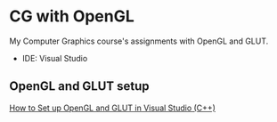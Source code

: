 # CG with OpenGL
My Computer Graphics course's assignments with OpenGL and GLUT.

- IDE: Visual Studio

## OpenGL and GLUT setup
[How to Set up OpenGL and GLUT in Visual Studio (C++)](https://www.youtube.com/watch?v=8p76pJsUP44&list=WL&index=3)
